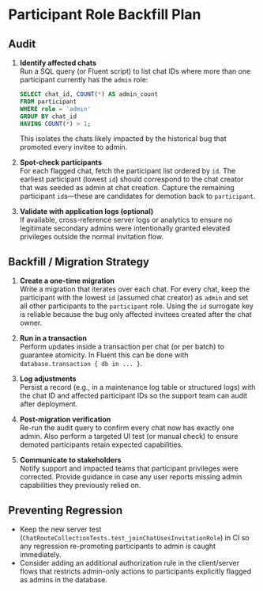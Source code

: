# Participant Role Backfill Plan

## Audit

1. **Identify affected chats**  
   Run a SQL query (or Fluent script) to list chat IDs where more than one participant currently has the `admin` role:
   ```sql
   SELECT chat_id, COUNT(*) AS admin_count
   FROM participant
   WHERE role = 'admin'
   GROUP BY chat_id
   HAVING COUNT(*) > 1;
   ```
   This isolates the chats likely impacted by the historical bug that promoted every invitee to admin.

2. **Spot-check participants**  
   For each flagged chat, fetch the participant list ordered by `id`. The earliest participant (lowest `id`) should correspond to the chat creator that was seeded as admin at chat creation. Capture the remaining participant `id`s—these are candidates for demotion back to `participant`.

3. **Validate with application logs (optional)**  
   If available, cross-reference server logs or analytics to ensure no legitimate secondary admins were intentionally granted elevated privileges outside the normal invitation flow.

## Backfill / Migration Strategy

1. **Create a one-time migration**  
   Write a migration that iterates over each chat. For every chat, keep the participant with the lowest `id` (assumed chat creator) as `admin` and set all other participants to the `participant` role. Using the `id` surrogate key is reliable because the bug only affected invitees created after the chat owner.

2. **Run in a transaction**  
   Perform updates inside a transaction per chat (or per batch) to guarantee atomicity. In Fluent this can be done with `database.transaction { db in ... }`.

3. **Log adjustments**  
   Persist a record (e.g., in a maintenance log table or structured logs) with the chat ID and affected participant IDs so the support team can audit after deployment.

4. **Post-migration verification**  
   Re-run the audit query to confirm every chat now has exactly one admin. Also perform a targeted UI test (or manual check) to ensure demoted participants retain expected capabilities.

5. **Communicate to stakeholders**  
   Notify support and impacted teams that participant privileges were corrected. Provide guidance in case any user reports missing admin capabilities they previously relied on.

## Preventing Regression

* Keep the new server test (`ChatRouteCollectionTests.test_joinChatUsesInvitationRole`) in CI so any regression re-promoting participants to admin is caught immediately.
* Consider adding an additional authorization rule in the client/server flows that restricts admin-only actions to participants explicitly flagged as admins in the database.
